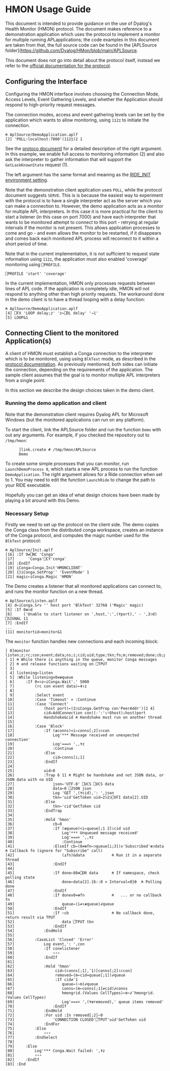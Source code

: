 # HMON Usage Guide

This document is intended to provide guidance on the use of Dyalog's Health Monitor (HMON) protocol. The document makes reference to a demonstration application which uses the protocol to implement a monitor for multiple running APLapplications; the code examples in this document are taken from that, the full source code can be found in the [APLSource folder](https://github.com/Dyalog/HMon/blob/main/APLSource.

This document does not go into detail about the protocol itself, instead we refer to the [official documentation for the protocol](https://github.com/Dyalog/HMon/blob/main/docs/HMON_Protocol.md). 


## Configuring the Interface

Configuring the HMON interface involves choosing the Connection Mode, Access Levels, Event Gathering Levels, and whether the Application should respond to high-priority request messages.

The connection modes, access and event gathering levels can be set by the application which wants to allow monitoring, using ``112⌶`` to initiate the connection.

```apl
⍝ AplSource/DemoApplication.aplf
[2] 'POLL:localhost:7000'(112⌶)2 1
```

See the [protoco documentl](https://github.com/Dyalog/HMon/blob/main/docs/HMON_Protocol.md) for a detailed description of the right argument. In this example, we enable full access to monitoring information (2) and also ask the interpreter to gather information that will support the ```GetLaskKnownState``` request (1).

The left argument has the same format and meaning as the [RIDE_INIT environment setting](https://help.dyalog.com/18.0/Content/UserGuide/Installation%20and%20Configuration/Configuration%20Parameters/RIDE_Init.htm). 

Note that the demonstration client application uses ``POLL``, while the protocol document suggests ``SERVE``. This is is because the easiest way to experiment with the protocol is to have a single interpreter act as the server which you can make a connection to. However, the demo application acts as a monitor for multiple APL interpreters. In this case it is more practical for the client to start a listener (in this case on port 7000) and have each interpreter that wants to be monitored attempt to connect to this port - retrying at regular intervals if the monitor is not present. This allows application processes to come and go - and even allows the monitor to be restarted, if it disappears and comes back each monitored APL process will reconnect to it within a short period of time.

Note that in the current implementation, it is not sufficient to request state information using ``112⌶``, the application must also enabled 'coverage' monitoring using ```⎕PROFILE```.

```apl
⎕PROFILE 'start' 'coverage'
```

In the current implementation, HMON only processes requests between lines of APL code. If the application is completely idle, HMON will not respond to anything other than high priority requests. The workaround done in the demo client is to have a thread looping with a delay function:

```apl
⍝ AplSource/DemoApplication.aplf
[4] ⎕FX 'LOOP delay;z' 'z←⎕DL delay' '→1'
[5] LOOP&1
```

## Connecting Client to the monitored Application(s)

A client of HMON must establish a Conga connection to the interpreter which is to be monitored, using using ```BlkText``` mode, as described in the [protocol documentation](https://github.com/Dyalog/HMon/blob/main/docs/HMON_Protocol.md). As previously mentioned, both sides can initiate the connection, depending on the requirements of the application. The sample client assumes that the goal is to monitor multiple APL interpreters from a single point.

In this section we describe the design choices taken in the demo client.

### Running the demo application and client

Note that the demonstration client requires Dyalog APL for Microsoft Windows (but the monitored applications can run on any platform).

To start the client, link the APLSource folder and run the function ``Demo`` with out any arguments. For example, if you checked the repository out to ```/tmp/hmon```:

```
      ]link.create # /tmp/hmon/APLSource
      Demo
```

To create some simple processes that you can monitor, run ``LaunchDemoProcess 0``, which starts a new APL process to run the function ```DemoApplication```. The right argument allows for a Ride connection when set to 1. You may need to edit the function ```LaunchRide``` to change the path to your RIDE executable.

Hopefully you can get an idea of what design choices have been made by playing a bit around with this Demo.

### Necessary Setup

Firstly we need to set up the protocol on the client side. The demo copies the Conga class from the distributed conga workspace, creates an instance of the Conga protocol, and computes the magic number used for the ```BlkText``` protocol:

```apl
⍝ AplSource/Init.aplf
[16] :If 9≠⎕NC 'Conga'
[17]      'Conga'⎕CY'conga'
[18] :EndIf
[19] iConga←Conga.Init'HMONCLIENT'
[20] {}iConga.SetProp'' 'EventMode' 1
[21] magic←iConga.Magic 'HMON'
```

The Demo creates a listener that all monitored applications can connect to, and runs the monitor function on a new thread.

```apl
⍝ AplSource/Listen.aplf
[4] d←iConga.Srv '' host port 'BlkText' 32768 ('Magic' magic)
[5] :If 0≢⊃d
[6]     ('Unable to start listener on ',host,':',(⍕port),' - ',3⊃d) ⎕SIGNAL 11
[7] :EndIf
...
[11] monitortid←monitor&1
```

The ```monitor``` function handles new connections and each incoming block:

```apl
[ 0]monitor listen;z;rc;con;event;data;ns;i;cid;uid;type;tkn;fn;m;removed;done;cb;port;host;json
[ 1] ⍝ While there is anything in the queue, monitor Conga messages
[ 2] ⍝ and release functions waiting on ⎕TPUT
[ 3]
[ 4] listening←listen
[ 5] :While listening∨0≠≢queue
[ 6]     :If 0=⊃z←iConga.Wait'.' 5000
[ 7]         (rc con event data)←4↑z
[ 8]
[ 9]         :Select event
[10]         :Case 'Timeout' ⋄ :Continue
[11]         :Case 'Connect'
[12]             (host port)←(2⊃iConga.GetProp con'PeerAddr')[2 4]
[13]             cid←AddConnection con((-':'⍳⍨⌽host)↓host)port
[14]             Handshake&cid ⍝ Handshake must run on another thread
[15]
[16]         :Case 'Block'
[17]             :If (≢conns)<i←conns[;2]⍳⊂con
[18]                 Log'*** Message received on unexpected connection'
[19]                 Log'===> ',,⍕z
[20]                 :Continue
[21]             :Else
[22]                 cid←conns[i;1]
[23]             :EndIf
[24]
[25]             uid←0
[26]             :Trap 6 11 ⍝ Might be handshake and not JSON data, or JSON data with no UID
[27]                 json←'UTF-8' ⎕UCS ⎕UCS data
[28]                 data←0 ⎕JSON json
[29]                 Log 'GET ',(⍕cid),': ',json
[30]                 tkn←'uid'GetToken uid←2⊃2⊃⎕VFI data[2].UID
[31]             :Else
[32]                 tkn←'cid'GetToken cid
[33]             :EndTrap
[34]
[35]             :Hold 'hmon'
[36]                 cb←0
[37]                 :If (≢queue)<i←queue[;1 2]⍳cid uid
[38]                     Log'*** Unqueued message received'
[39]                     Log'===> ',,⍕z
[40]                     :Continue
[41]                 :ElseIf cb←(0≠≢fn←⊃queue[i;3])∧'Subscribed'≢⊃data ⍝ Callback fn (ignore for "Subscribe" call)
[42]                     (⍎fn)&data            ⍝ Run it in a separate thread
[43]                 :EndIf
[44]
[45]                 :If done←80≠⎕DR data      ⍝ If namespace, check polling state
[46]                     done←data[2].{6::0 ⋄ Interval=0}⍬  ⍝ Polling done
[47]                 :EndIf
[48]                 :If done∨0=≢fn            ⍝   ... or no callback fn
[49]                     queue←(i≠⍳≢queue)⌿queue
[50]                 :EndIf
[51]                 :If ~cb                   ⍝ No callback done, return result via TPUT
[52]                     data ⎕TPUT tkn
[53]                 :EndIf
[54]             :EndHold
[55]
[56]         :CaseList 'Closed' 'Error'
[57]             Log event,': ',con
[58]             :If con≡listener
[59]                 ∘∘∘
[60]             :EndIf
[61]
[62]             :Hold 'hmon'
[63]                  cid←(conns[;1],¯1)[conns[;2]⍳⊂con]
[64]                  removed←(m←cid=queue[;1])⌿queue
[65]                  :If cid≠¯1
[66]                     queue←(~m)⌿queue
[67]                     conns←(m←conns[;1]≠cid)⌿conns
[68]                     hmongrid.(Values CellTypes)←m∘⌿¨hmongrid.(Values CellTypes)
[69]                     Log'===> ',(⍕≢removed),' queue items removed'
[70]                 :EndIf
[71]             :EndHold
[72]             :For uid :In removed[;2]~0
[73]                 'CONNECTION CLOSED'⎕TPUT'uid'GetToken uid
[74]             :EndFor
[75]         :Else
[76]             ∘∘∘
[77]         :EndSelect
[78]
[79]     :Else
[80]         Log'*** Conga.Wait failed: ',⍕z
[81]         ∘∘∘
[82]     :EndIf
[83] :End
```
